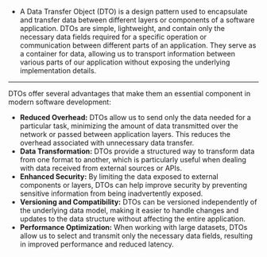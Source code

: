 - A Data Transfer Object (DTO) is a design pattern used to encapsulate and transfer data between different layers or components of a software application. DTOs are simple, lightweight, and contain only the necessary data fields required for a specific operation or communication between different parts of an application. They serve as a container for data, allowing us to transport information between various parts of our application without exposing the underlying implementation details.

---
DTOs offer several advantages that make them an essential component in modern software development:
- **Reduced Overhead:** DTOs allow us to send only the data needed for a particular task, minimizing the amount of data transmitted over the network or passed between application layers. This reduces the overhead associated with unnecessary data transfer.
- **Data Transformation:** DTOs provide a structured way to transform data from one format to another, which is particularly useful when dealing with data received from external sources or APIs.
- **Enhanced Security:** By limiting the data exposed to external components or layers, DTOs can help improve security by preventing sensitive information from being inadvertently exposed.
- **Versioning and Compatibility:** DTOs can be versioned independently of the underlying data model, making it easier to handle changes and updates to the data structure without affecting the entire application.
- **Performance Optimization:** When working with large datasets, DTOs allow us to select and transmit only the necessary data fields, resulting in improved performance and reduced latency.